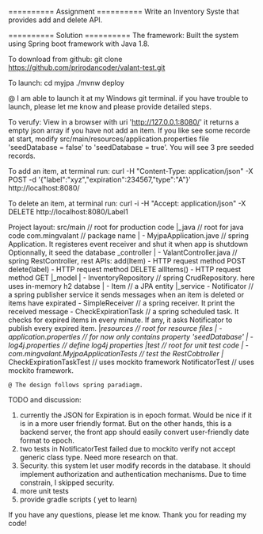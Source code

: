 ========== Assignment ==========
Write an Inventory Syste that provides add and delete API.

==========  Solution  ==========
The framework:
   Built the system using Spring boot framework with Java 1.8. 

To download from github:
   git clone https://github.com/prirodancoder/valant-test.git 
 
To launch:
 cd myjpa
    ./mvnw deploy

  @ I am able to launch it at my Windows git terminal. if you have trouble to launch, please let me know and please provide detailed steps.

 To verufy: 
    View in a browser with uri 'http://127.0.0.1:8080/'
      it returns a empty json array if you have not add an item.
      If you like see some recorde at start, modify src/main/resources/application.properties file 'seedDatabase = false' to 'seedDatabase = true'. You will see 3 pre seeded records.

To add an item, at terminal run:
    curl -H "Content-Type: application/json" -X POST -d '{"label":"xyz","expiration":234567,"type":"A"}' http://localhost:8080/
    
To delete an item, at terminal run:
    curl -i -H "Accept: application/json" -X DELETE http://localhost:8080/Label1

Project layout:
 src/main                           // root for production code
 |_java                            // root for java code
      com.mingvalant                // package name
       | - MyjpaApplication.jave    // spring Application. 
                                       It registeres event receiver and shut it when app is shutdown
                                       Optionnally, it seed the database 
        _controller
         | - ValantController.java  // spring RestController, rest APIs:
                                       add(Item) - HTTP request method POST
                                       delete(label) - HTTP request method DELETE
                                       allItems() - HTTP request method GET
         |_model
         | - InventoryRepository    // spring CrudRepository. here uses in-memory h2 databse
         | - Item                   // a JPA entity
         |_service
           - Notificator            // a spring publisher service
                                       it sends messages when an item is deleted
                                       or items have expirated
           - SimpleReceiver         // a spring receiver. It print the received message 
           - CheckExpirationTask    // a spring scheduled task. It checks for expired items 
                                       in every minute. If any, it asks Notificator to publish every expired item.
      |_resources                   // root for resource files
        | - application.properties  // for now only contains property 'seedDatabase'
        | - log4j.properties        // define log4j properties
  |test                             // root for unit test code
    | - com.mingvalant.MyjpaApplicationTests  // test the RestCobtroller
      |_
         CheckExpirationTaskTest    // uses mockito framework
         NotificatorTest            // uses mockito framework.

    @ The design follows spring paradiagm. 
    
TODO and discussion:
1) currently the JSON for Expiration is in epoch format. Would be nice if it is in a more user friendly format. But on the other hands, this is a backend server, the front app should easily convert user-friendly date format to epoch.
2) two tests in NotificatorTest failed due to mockito verify not accept generic class type. Need more research on that.
3) Security. this system let user modify records in the database. It should implement authorization and authentication mechanisms. Due to time constrain, I skipped security.
4) more unit tests
5) provide gradle scripts ( yet to learn)

If you have any questions, please let me know. 
Thank you for reading my code!
